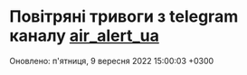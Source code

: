# Повітряні тривоги з telegram каналу [air_alert_ua](https://t.me/air_alert_ua)

Оновлено:
п'ятниця, 9 вересня 2022 15:00:03 +0300
